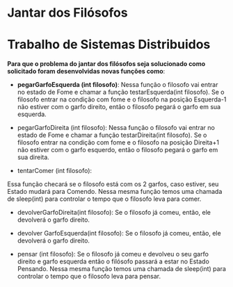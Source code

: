# Jantar dos Filósofos

# Trabalho de Sistemas Distribuidos

__Para que o problema do jantar dos filósofos seja solucionado como solicitado foram desenvolvidas novas funções como__:

- __pegarGarfoEsquerda (int filosofo)__:
Nessa função o filosofo vai entrar no estado de Fome e chamar a função testarEsquerda(int filosofo).
Se o filosofo entrar na condição com fome e o filosofo na posição Esquerda-1 não estiver com o garfo direito, então o filosofo pegará o garfo em sua esquerda.

- pegarGarfoDireita (int filosofo):
Nessa função o filosofo vai entrar no estado de Fome e chamar a função testarDireita(int filosofo).
Se o filosofo entrar na condição com fome e o filosofo na posição Direita+1 não estiver com o garfo esquerdo, então o filosofo pegará o garfo em sua direita.
- tentarComer (int filosofo):

Essa função checará se o filosofo está com os 2 garfos, caso estiver, seu Estado mudará para Comendo. Nessa mesma função temos uma chamada de sleep(int) para controlar o tempo que o filosofo leva para comer.

- devolverGarfoDireita(int filosofo):
Se o filosofo já comeu, então, ele devolverá o garfo direito.

- devolver GarfoEsquerda(int filosofo):
Se o filosofo já comeu, então, ele devolverá o garfo direito.

- pensar (int filosofo):
Se o filosofo já comeu e devolveu o seu garfo direito e garfo esquerda então o filósofo passará a estar no Estado Pensando. Nessa mesma função temos uma chamada de sleep(int) para controlar o tempo que o filosofo leva para pensar.
